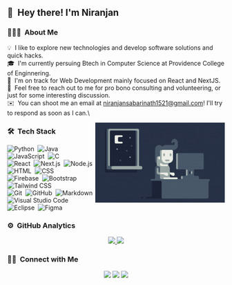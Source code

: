## 👋 &nbsp;Hey there! I'm Niranjan

### 👨🏻‍💻 &nbsp;About Me

💡 &nbsp;I like to explore new technologies and develop software solutions and quick hacks.\
🎓 &nbsp;I'm currently persuing Btech in Computer Science at Providence College of Enginnering.\
🌱 &nbsp;I'm on track for Web Development mainly focused on React and NextJS.\
💬 &nbsp;Feel free to reach out to me for pro bono consulting and volunteering, or just for some interesting discussion.\
✉️ &nbsp;You can shoot me an email at niranjansabarinath1521@gmail.com! I'll try to respond as soon as I can.\

<img alt="Night Coding" src="https://raw.githubusercontent.com/AVS1508/AVS1508/master/assets/Night-Coding.gif" align="right"/>

### 🛠 &nbsp;Tech Stack

![Python](https://img.shields.io/badge/-Python-333333?style=flat&logo=python)&nbsp;
![Java](https://img.shields.io/badge/-Java-333333?style=flat&logo=java&logoColor=FFA518)&nbsp;
![JavaScript](https://img.shields.io/badge/-JavaScript-333333?style=flat&logo=javascript)&nbsp;
![C](https://img.shields.io/badge/-C-333333?style=flat&logo=C%2B%2B&logoColor=00599C)\
![React](https://img.shields.io/badge/-React-333333?style=flat&logo=react)&nbsp;
![Next.js](https://img.shields.io/badge/-Next.js-333333?style=flat&logo=next.js)&nbsp;
![Node.js](https://img.shields.io/badge/-Node.js-333333?style=flat&logo=node.js)&nbsp;
![HTML](https://img.shields.io/badge/-HTML-333333?style=flat&logo=HTML5)&nbsp;
![CSS](https://img.shields.io/badge/-CSS-333333?style=flat&logo=CSS3&logoColor=1572B6)\
![Firebase](https://img.shields.io/badge/-Firebase-333333?style=flat&logo=firebase)&nbsp;
![Bootstrap](https://img.shields.io/badge/-Bootstrap-333333?style=flat&logo=bootstrap&logoColor=563D7C)&nbsp;
![Tailwind CSS](https://img.shields.io/badge/-Tailwind%20CSS-333333?style=flat&logo=tailwind-css)\
![Git](https://img.shields.io/badge/-Git-333333?style=flat&logo=git)&nbsp;
![GitHub](https://img.shields.io/badge/-GitHub-333333?style=flat&logo=github)&nbsp;
![Markdown](https://img.shields.io/badge/-Markdown-333333?style=flat&logo=markdown)\
![Visual Studio Code](https://img.shields.io/badge/-Visual%20Studio%20Code-333333?style=flat&logo=visual-studio-code&logoColor=007ACC)&nbsp;
![Eclipse](https://img.shields.io/badge/-Eclipse-333333?style=flat&logo=eclipse-ide&logoColor=2C2255)&nbsp;
![Figma](https://img.shields.io/badge/-Figma-333333?style=flat&logo=figma)&nbsp;

### ⚙️ &nbsp;GitHub Analytics

<p align="center">
<a href="https://github.com/niranjan-official">
  <img height="180em" src="https://github-readme-stats-eight-theta.vercel.app/api?username=niranjan-official&show_icons=true&theme=vue-dark&include_all_commits=true&count_private=true" />
  <img height="180em" src="https://github-readme-stats-eight-theta.vercel.app/api/top-langs/?username=niranjan-official&layout=compact&exclude_lang=java+r&theme=vue-dark" />
</a>
</p>

### 🤝🏻 &nbsp;Connect with Me

<p align="center">
<a href="https://niranjan-official.github.io/My-Personal-Portfolio"><img src="https://img.shields.io/badge/-niranjan.vercel.app-3423A6?style=flat-square&logo=Google-Chrome&logoColor=white"/></a>
<a href="http://www.linkedin.com/in/niranjansabarinath"><img src="https://img.shields.io/badge/-Niranjan%20Sabarinath-0077B5?style=flat-square&logo=Linkedin&logoColor=white"/></a>
<a href="mailto:niranjansabarinath1521@gmail.com"><img src="https://img.shields.io/badge/-niranjansabarinath1521@gm..-D14836?style=flat-square&logo=Gmail&logoColor=white"/></a>

